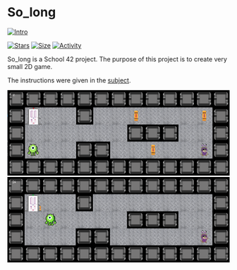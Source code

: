 # So_long

[![Intro](https://img.shields.io/badge/Cursus-So_long-success?style=for-the-badge&logo=42)](https://github.com/bshintak/So_long)
 
 [![Stars](https://img.shields.io/github/stars/bshintak/So_long?color=ffff00&label=Stars&logo=Stars&style=?style=flat)](https://github.com/bshintak/So_long)
 [![Size](https://img.shields.io/github/repo-size/bshintak/So_long?color=blue&label=Size&logo=Size&style=?style=flat)](https://github.com/bshintak/So_long)
 [![Activity](https://img.shields.io/github/last-commit/bshintak/So_long?color=red&label=Last%20Commit&style=flat)](https://github.com/bshintak/So_long)

 So_long is a School 42 project. The purpose of this project is to create very small 2D game.
 
 The instructions were given in the [subject](https://github.com/bshintak/So_long/blob/master/subject_solong.pdf).

<p align="center">
  <img src=https://raw.githubusercontent.com/bshintak/So_long/main/so_long.png />

  <img src=https://raw.githubusercontent.com/bshintak/So_long/main/so_long2.png />
</p>
